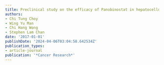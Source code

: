 ```yaml
---
title: Preclinical study on the efficacy of Panobinostat in hepatocellular carcinoma
authors:
- Chi Tung Choy
- Wing Yu Man
- Chi Hang Wong
- Stephen Lam Chan
date: '2017-01-01'
publishDate: '2024-04-06T03:04:58.642534Z'
publication_types:
- article-journal
publication: '*Cancer Research*'
---
```

